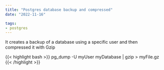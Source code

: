 ```yaml
---
title: "Postgres database backup and compressed"
date: "2022-11-16"

tags: 
- postgres
---
```


It creates a backup of a database using a specific user and then compressed it with Gzip

{{< highlight bash >}}
pg_dump -U myUser myDatabase | gzip > myFile.gz
{{< /highlight >}}
